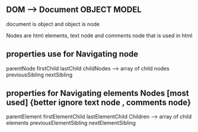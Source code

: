## DOM --> Document OBJECT MODEL

document is object and object is node

Nodes are html elements, text node and comments node
that is used in html

## properties use for Navigating node

parentNode
firstChild
lastChild
childNodes --> array of child nodes
previousSibling
nextSibling

## properties for Navigating elements Nodes [most used] {better ignore text node , comments node}

parentElement
firstElementChild
lastElementChild
Children --> array of child elements
previousElementSibling
nextElementSibling

